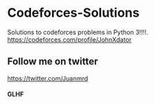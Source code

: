 # Codeforces-Solutions
Solutions to codeforces problems in Python 3!!!!.
https://codeforces.com/profile/JohnXdator


## Follow me on twitter
https://twitter.com/Juanmrd

#### GLHF
